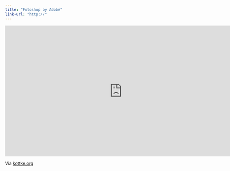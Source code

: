 ```yaml
---
title: "Fotoshop by Adobé"
link-url: "http://"
---
```

<p><iframe src="http://player.vimeo.com/video/34813864?portrait=0" width="759" height="427" frameborder="0" webkitAllowFullScreen mozallowfullscreen allowFullScreen></iframe></p>
<p>Via <a href="http://kottke.org/12/01/fotoshop-the-worlds-best-beauty-product">kottke.org</a></p>
